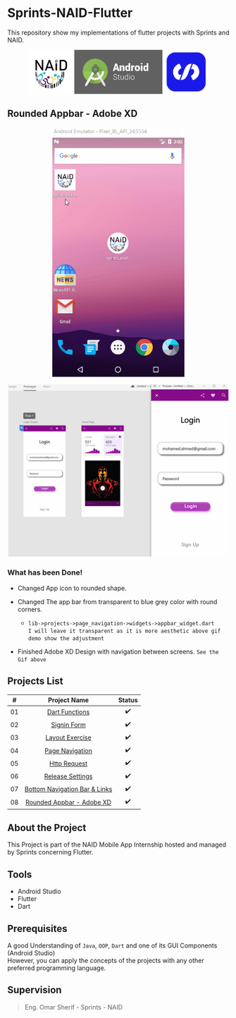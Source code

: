 # Sprints-NAID-Flutter

 This repository show my implementations of  flutter projects with Sprints and NAID.

<p align="center">
  <img src="images/naid.png" width="100" />
  <img src="images/android-studio-logo.png" width="200", height="100" />   
  <img src="images/sprints.png" width="100" />   
</p>

 

## Rounded Appbar - Adobe XD
<p align="center">
  <img src="images/appbar1.gif" width="300" />
</p>


<p align="center">
  <img src="images/adobeXD.gif" width="500" />
</p>


### What has been Done! 
- Changed App icon to rounded shape.
  
- Changed The app bar from transparent to blue grey color with round corners.
    - `lib->projects->page_navigation->widgets->appbar_widget.dart`\
  `I will leave it transparent as it is more aesthetic above gif demo show the adjustment`
  
- Finished Adobe XD Design with navigation between screens. `See the Gif above`




## Projects List

|  # |                                       Project Name                                       |          Status          |
|:--:|:----------------------------------------------------------------------------------------:|:------------------------:|
| 01 | [Dart Functions](https://github.com/mohamed-abdelaziz721/flutter/tree/master/projects-readme/dart_functions) |    :heavy_check_mark:    |
| 02 |          [Signin Form](https://github.com/mohamed-abdelaziz721/flutter/tree/master/projects-readme/signin_form)          |    :heavy_check_mark:    |
| 03 |          [Layout Exercise](https://github.com/mohamed-abdelaziz721/flutter/tree/master/projects-readme/layout_exercise)              |    :heavy_check_mark:  
| 04 |          [Page Navigation](https://github.com/mohamed-abdelaziz721/flutter/tree/master/projects-readme/page_navigation)              |   :heavy_check_mark:   |
| 05 |          [Http Request](https://github.com/mohamed-abdelaziz721/flutter/tree/master/projects-readme/http_request)              |   :heavy_check_mark:     |
| 06 |          [Release Settings](https://github.com/mohamed-abdelaziz721/flutter/tree/master/projects-readme/release_settings)              |   :heavy_check_mark:     |
| 07 |          [Bottom Navigation Bar & Links](https://github.com/mohamed-abdelaziz721/flutter/tree/master/projects-readme/bottom_navbar)              |   :heavy_check_mark:     |
| 08 |          [Rounded Appbar - Adobe XD](https://github.com/mohamed-abdelaziz721/flutter/tree/dev/projects-readme/appbar_rounded_adobe_xd)              |   :heavy_check_mark:     |


## About the Project

This Project is part of the NAID Mobile App Internship hosted and managed by Sprints concerning Flutter. 

## Tools 
- Android Studio
- Flutter 
- Dart

## Prerequisites
A good Understanding of `Java`, `OOP`, `Dart`  and one of its GUI Components (Android Studio)\
However, you can apply the concepts of the projects with any other preferred programming language.








## Supervision
> Eng. Omar Sherif - Sprints - NAID



